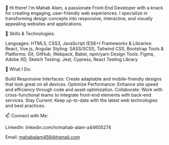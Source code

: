 👋 Hi there! I'm Mahab Alam, a passionate Front-End Developer with a knack for creating engaging, user-friendly web experiences.  I specialize in transforming design concepts into responsive, interactive, and visually appealing websites and applications.

🔧 Skills & Technologies:

Languages: HTML5, CSS3, JavaScript (ES6+)
Frameworks & Libraries: React, Vue.js, Angular
Styling: SASS/SCSS, Tailwind CSS, Bootstrap
Tools & Platforms: Git, GitHub, Webpack, Babel, npm/yarn
Design Tools: Figma, Adobe XD, Sketch
Testing: Jest, Cypress, React Testing Library

🚀 What I Do:

Build Responsive Interfaces: Create adaptable and mobile-friendly designs that look great on all devices.
Optimize Performance: Enhance site speed and efficiency through code and asset optimization.
Collaborate: Work with cross-functional teams to integrate front-end elements with back-end services.
Stay Current: Keep up-to-date with the latest web technologies and best practices.

📫 Connect with Me:

LinkedIn: linkedin.com/in/mahab-alam-a44605274

Email:   mahabalam456@hgmail.com 







